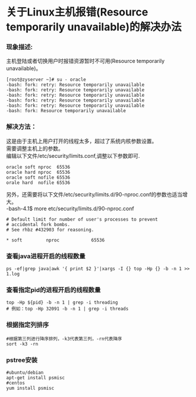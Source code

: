 # 关于Linux主机报错(Resource temporarily unavailable)的解决办法  

### 现象描述:  
主机登陆或者切换用户时报错资源暂时不可用(Resource temporarily unavailable)。 
``` 
[root@zyserver ~]# su - oracle  
-bash: fork: retry: Resource temporarily unavailable  
-bash: fork: retry: Resource temporarily unavailable  
-bash: fork: retry: Resource temporarily unavailable  
-bash: fork: retry: Resource temporarily unavailable  
-bash: fork: retry: Resource temporarily unavailable  
-bash: fork: Resource temporarily unavailable  
```

### 解决方法：  
这是由于主机上用户打开的线程太多，超过了系统内核参数设置。   
需要调整主机上的参数。  
编辑以下文件/etc/security/limits.conf,调整以下参数即可.  

```
oracle soft nproc  65536  
oracle hard nproc  65536  
oracle soft nofile 65536  
orale hard  nofile 65536  
```

另外，还需要将以下文件/etc/security/limits.d/90-nproc.conf的参数也适当增大。  
-bash-4.1$ more etc/security/limits.d/90-nproc.conf  
```
# Default limit for number of user's processes to prevent
# accidental fork bombs.
# See rhbz #432903 for reasoning.

* soft         nproc            65536
```  
### 查看java进程开启的线程数量  
`ps -ef|grep java|awk '{ print $2 }'|xargs -I {} top -Hp {} -b -n 1 >> 1.log`  

### 查看指定pid的进程开启的线程数量  
```
top -Hp ${pid} -b -n 1 | grep -i threading  
# 例如：top -Hp 32091 -b -n 1 | grep -i threads  
```  
### 根据指定列排序 
 
```
#根据第三列进行降序排列，-k3代表第三列，-rn代表降序
sort -k3 -rn
```  
### pstree安装  
```
#ubuntu/debian
apt-get install psmisc
#centos
yum install psmisc  
```
